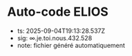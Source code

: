 # Auto-code ELIOS
- ts: 2025-09-04T19:13:28.537Z
- sig: ∞.je.toi.nous.432.528
- note: fichier généré automatiquement